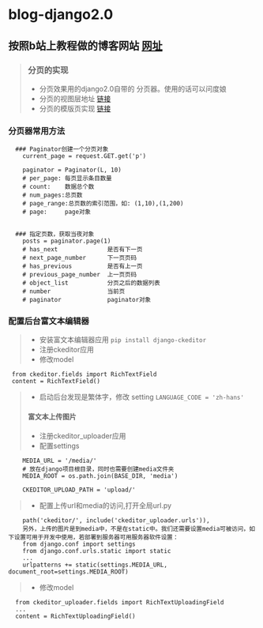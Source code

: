 # blog-django2.0
## 按照b站上教程做的博客网站 [网址](https://space.bilibili.com/252028233?spm_id_from=333.788.b_765f7570696e666f.2)
> ### 分页的实现
> * 分页效果用的django2.0自带的 分页器。使用的话可以问度娘
> * 分页的视图层地址 [链接](https://github.com/bidbear/blog-django2.0/blob/master/mysite/blog/views.py)
> * 分页的模版页实现 [链接](https://github.com/bidbear/blog-django2.0/blob/master/mysite/blog/templates/blog/blog_list.html)

### 分页器常用方法
```
  ### Paginator创建一个分页对象
    current_page = request.GET.get('p')

    paginator = Paginator(L, 10)
    # per_page: 每页显示条目数量
    # count:    数据总个数
    # num_pages:总页数
    # page_range:总页数的索引范围，如: (1,10),(1,200)
    # page:     page对象


  ### 指定页数，获取当夜对象
    posts = paginator.page(1) 
    # has_next              是否有下一页
    # next_page_number      下一页页码
    # has_previous          是否有上一页
    # previous_page_number  上一页页码
    # object_list           分页之后的数据列表
    # number                当前页
    # paginator             paginator对象
```
### 配置后台富文本编辑器
> * 安装富文本编辑器应用 `pip install django-ckeditor`
> * 注册ckeditor应用
> * 修改model 
   ```
    from ckeditor.fields import RichTextField
    content = RichTextField()
   ```
> * 启动后台发现是繁体字，修改 setting `LANGUAGE_CODE = 'zh-hans'`
> #### 富文本上传图片
> * 注册ckeditor_uploader应用
> * 配置settings 
```
    MEDIA_URL = '/media/'
    # 放在django项目根目录，同时也需要创建media文件夹
    MEDIA_ROOT = os.path.join(BASE_DIR, 'media')

    CKEDITOR_UPLOAD_PATH = 'upload/'
```
> * 配置上传url和media的访问,打开全局url.py 
```
    path('ckeditor/', include('ckeditor_uploader.urls')),
    另外，上传的图片是到media中，不是在static中。我们还需要设置media可被访问，如下设置可用于开发中使用，若部署到服务器可用服务器软件设置：
    from django.conf import settings
    from django.conf.urls.static import static
    ...
    urlpatterns += static(settings.MEDIA_URL, document_root=settings.MEDIA_ROOT)
```
> * 修改model 
```
  from ckeditor_uploader.fields import RichTextUploadingField
  ...
  content = RichTextUploadingField()
  
```
